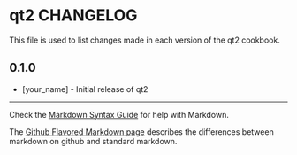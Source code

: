# qt2 CHANGELOG

This file is used to list changes made in each version of the qt2 cookbook.

## 0.1.0
- [your_name] - Initial release of qt2

- - -
Check the [Markdown Syntax Guide](http://daringfireball.net/projects/markdown/syntax) for help with Markdown.

The [Github Flavored Markdown page](http://github.github.com/github-flavored-markdown/) describes the differences between markdown on github and standard markdown.
